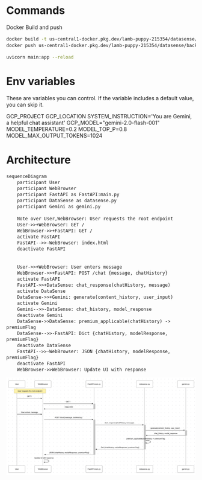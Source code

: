 # Commands

Docker Build and push
```bash
docker build -t us-central1-docker.pkg.dev/lamb-puppy-215354/datasense/backend .
docker push us-central1-docker.pkg.dev/lamb-puppy-215354/datasense/backend
```



```bash
uvicorn main:app --reload
```

# Env variables 
These are variables you can control. If the variable includes a default value, you can skip it.


GCP_PROJECT
GCP_LOCATION
SYSTEM_INSTRUCTION='You are Gemini, a helpful chat assistant'
GCP_MODEL="gemini-2.0-flash-001"
MODEL_TEMPERATURE=0.2
MODEL_TOP_P=0.8
MODEL_MAX_OUTPUT_TOKENS=1024


# Architecture


```mermaid
sequenceDiagram
    participant User
    participant WebBrowser
    participant FastAPI as FastAPI:main.py
    participant DataSense as datasense.py
    participant Gemini as gemini.py

    Note over User,WebBrowser: User requests the root endpoint
    User->>+WebBrowser: GET /
    WebBrowser->>+FastAPI: GET /
    activate FastAPI
    FastAPI-->>-WebBrowser: index.html
    deactivate FastAPI
    

    User->>+WebBrowser: User enters message
    WebBrowser->>+FastAPI: POST /chat {message, chatHistory}
    activate FastAPI
    FastAPI->>+DataSense: chat_response(chatHistory, message)
    activate DataSense
    DataSense->>+Gemini: generate(content_history, user_input)
    activate Gemini
    Gemini-->>-DataSense: chat_history, model_response
    deactivate Gemini
    DataSense->>DataSense: premium_applicable(chatHistory) -> premiumFlag
    DataSense-->>-FastAPI: Dict {chatHistory, modelResponse, premiumFlag}
    deactivate DataSense
    FastAPI-->>-WebBrowser: JSON {chatHistory, modelResponse, premiumFlag}
    deactivate FastAPI
    WebBrowser->>WebBrowser: Update UI with response
```


![alt text](image.png)